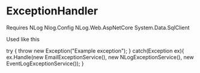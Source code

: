 # ExceptionHandler


Requires
NLog
Nlog.Config
NLog.Web.AspNetCore
System.Data.SqlClient



Used like this

try {
  throw new Exception("Example exception");
} catch(Exception ex){
  ex.Handle(new EmailExceptionService(), new NLogExceptionService(), new EventLogExceptionService());
}
